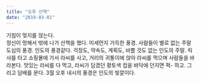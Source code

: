 ```yaml
---
title: "오후 산책"
date: "2019-03-01"
---
```


기침이 멎지를 않는다.  
정신이 멍해서 밖에 나가 산책을 했다. 미세먼지 가득한 풍경. 사람들이 별로 없는 주말 도심의 풍경. 인도의 풍경같다. 걱정도, 약속도, 계획도, 바쁠 것도 없는 인도의 주말. 릭샤를 타고 쇼핑몰에 가서 라씨를 사고, 거리의 귀퉁이에 앉아 라씨를 먹으며 사람들을 바라본다. 맛있는 라씨를 다 먹고, 라씨가 담겼던 황토색 컵을 바닥에 던지면 퍽- 하고. 그리고 담배를 문다. 3월 오후 네시의 풍경은 인도의 빛깔이다.
